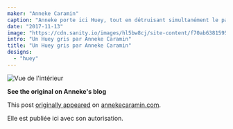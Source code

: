 ```yaml
---
maker: "Anneke Caramin"
caption: "Anneke porte ici Huey, tout en détruisant simultanément le patriarcat en refusant de sourire."
date: "2017-11-13"
image: "https://cdn.sanity.io/images/hl5bw8cj/site-content/f70ab6381595eaff09641462c31b6b20121a1e3a-970x776.jpg"
intro: "Un Huey gris par Anneke Caramin"
title: "Un Huey gris par Anneke Caramin"
designs:
  - "huey"
---
```


![Vue de l'intérieur](https://posts.freesewing.org/uploads/anneke_huey_facing_8c3874be29.jpg "Vue de l'intérieur")

**See the original on Anneke's blog**

This post [originally appeared](http://www.annekecaramin.com/2017/11/pleasure-dot-loathing-dot-huey-dot.html) on [annekecaramin.com](http://www.annekecaramin.com/).

Elle est publiée ici avec son autorisation.

